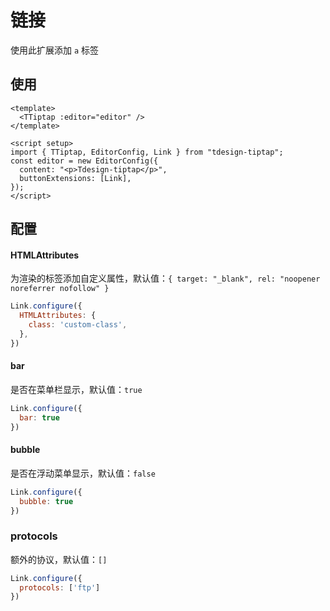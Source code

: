 # 链接

使用此扩展添加 `a` 标签

## 使用

``` vue
<template>
  <TTiptap :editor="editor" />
</template>

<script setup>
import { TTiptap, EditorConfig, Link } from "tdesign-tiptap";
const editor = new EditorConfig({
  content: "<p>Tdesign-tiptap</p>",
  buttonExtensions: [Link],
});
</script>
```
## 配置

#### HTMLAttributes

为渲染的标签添加自定义属性，默认值：`{ target: "_blank", rel: "noopener noreferrer nofollow" }`

```js
Link.configure({
  HTMLAttributes: {
    class: 'custom-class',
  },
})
```

#### bar

是否在菜单栏显示，默认值：`true`

```js
Link.configure({
  bar: true
})
```

#### bubble

是否在浮动菜单显示，默认值：`false`

```js
Link.configure({
  bubble: true
})
```

### protocols

额外的协议，默认值：`[]`

```js
Link.configure({
  protocols: ['ftp']
})
```
